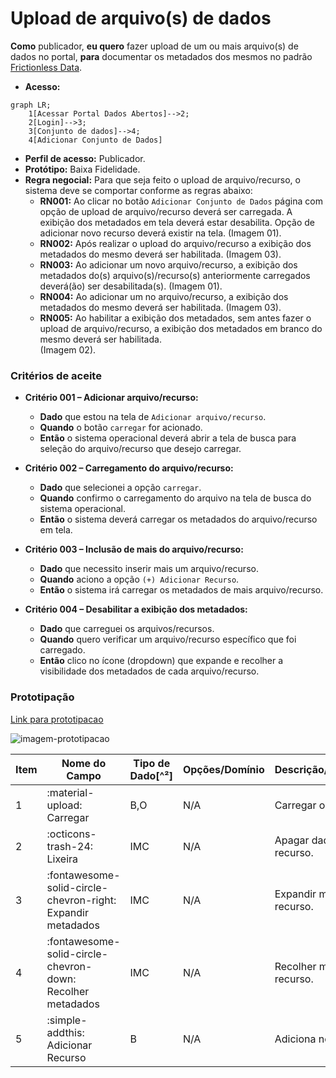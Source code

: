 # Upload de arquivo(s) de dados

**Como** publicador, **eu quero** fazer upload de um ou mais arquivo(s) de dados no portal, **para** documentar os metadados dos mesmos no padrão [Frictionless Data](https://specs.frictionlessdata.io/#overview).

- **Acesso:** 

```mermaid
graph LR;
    1[Acessar Portal Dados Abertos]-->2;
    2[Login]-->3;
    3[Conjunto de dados]-->4;
    4[Adicionar Conjunto de Dados]
```

- **Perfil de acesso:** Publicador. 
- **Protótipo:** Baixa Fidelidade.
- **Regra negocial:** Para que seja feito o upload de arquivo/recurso, o sistema deve se comportar conforme as regras abaixo:
	- **RN001:** Ao clicar no botão `Adicionar Conjunto de Dados` página com opção de upload de arquivo/recurso deverá ser carregada. 
	A exibição dos metadados em tela deverá estar desabilita. 
	Opção de adicionar novo recurso deverá existir na tela.
	(Imagem 01).	
	- **RN002:** Após realizar o upload do arquivo/recurso a exibição dos metadados do mesmo deverá ser habilitada. 
	(Imagem 03).	
	- **RN003:** Ao adicionar um novo arquivo/recurso, a exibição dos metadados do(s) arquivo(s)/recurso(s) anteriormente carregados deverá(ão) ser desabilitada(s). 
	(Imagem 01).
	- **RN004:** Ao adicionar um no arquivo/recurso, a exibição dos metadados do mesmo deverá ser habilitada.
	(Imagem 03). 
	- **RN005:** Ao habilitar a exibição dos metadados, sem antes fazer o upload de arquivo/recurso, a exibição dos metadados em branco do mesmo deverá ser habilitada.  
	(Imagem 02).

### Critérios de aceite

- **Critério 001 – Adicionar arquivo/recurso:**
	- **Dado** que estou na tela de `Adicionar arquivo/recurso`.
	- **Quando** o botão `carregar` for acionado.
	- **Então** o sistema operacional deverá abrir a tela de busca para seleção do arquivo/recurso que desejo carregar.

- **Critério 002 – Carregamento do arquivo/recurso:**
	- **Dado** que selecionei a opção `carregar`.
	- **Quando** confirmo o carregamento do arquivo na tela de busca do sistema operacional.
	- **Então** o sistema deverá carregar os metadados do arquivo/recurso em tela.

- **Critério 003 – Inclusão de mais do arquivo/recurso:**
	- **Dado** que necessito inserir mais um arquivo/recurso.
	- **Quando** aciono a opção `(+) Adicionar Recurso`.
	- **Então** o sistema irá carregar os metadados de mais arquivo/recurso.

- **Critério 004 – Desabilitar a exibição dos metadados:**
	- **Dado** que carreguei os arquivos/recursos.
	- **Quando** quero verificar um arquivo/recurso específico que foi carregado.
	- **Então** clico no ícone (dropdown) que expande e recolher a visibilidade dos metadados de cada arquivo/recurso.

### Prototipação

[Link para prototipacao]()

![imagem-prototipacao]()

| Item |                        Nome do Campo                        | Tipo de Dado[^²] | Opções/Domínio |     Descrição/Observações      |
|------|-------------------------------------------------------------|------------------|----------------|--------------------------------|
|    1 | :material-upload: Carregar                                  | B,O              | N/A            | Carregar o recurso.            |
|    2 | :octicons-trash-24: Lixeira                                 | IMC              | N/A            | Apagar dados do recurso.       |
|    3 | :fontawesome-solid-circle-chevron-right: Expandir metadados | IMC              | N/A            | Expandir metadados do recurso. |
|    4 | :fontawesome-solid-circle-chevron-down: Recolher metadados  | IMC              | N/A            | Recolher metadados do recurso. |
|    5 | :simple-addthis: Adicionar Recurso                          | B                | N/A            | Adiciona novo recurso          |
